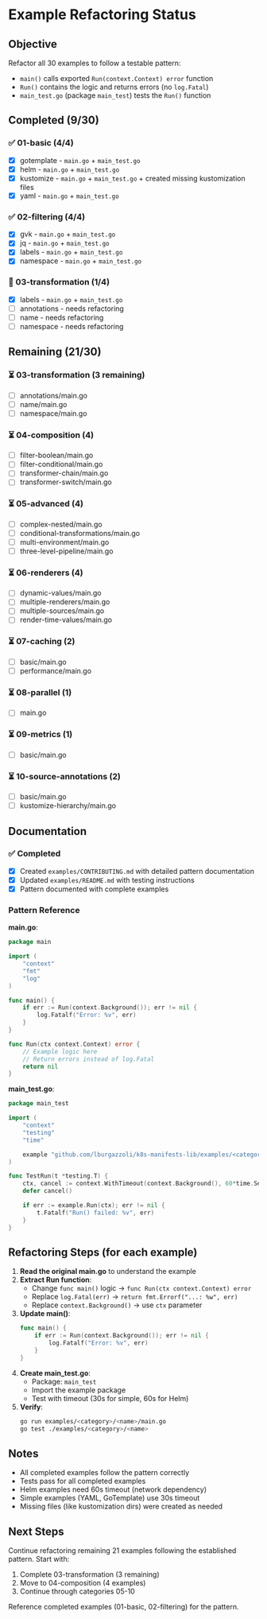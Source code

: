 # Example Refactoring Status

## Objective

Refactor all 30 examples to follow a testable pattern:
- `main()` calls exported `Run(context.Context) error` function
- `Run()` contains the logic and returns errors (no `log.Fatal`)
- `main_test.go` (package `main_test`) tests the `Run()` function

## Completed (9/30)

### ✅ 01-basic (4/4)
- [x] gotemplate - `main.go` + `main_test.go`
- [x] helm - `main.go` + `main_test.go`
- [x] kustomize - `main.go` + `main_test.go` + created missing kustomization files
- [x] yaml - `main.go` + `main_test.go`

### ✅ 02-filtering (4/4)
- [x] gvk - `main.go` + `main_test.go`
- [x] jq - `main.go` + `main_test.go`
- [x] labels - `main.go` + `main_test.go`
- [x] namespace - `main.go` + `main_test.go`

### 🔄 03-transformation (1/4)
- [x] labels - `main.go` + `main_test.go`
- [ ] annotations - needs refactoring
- [ ] name - needs refactoring
- [ ] namespace - needs refactoring

## Remaining (21/30)

### ⏳ 03-transformation (3 remaining)
- [ ] annotations/main.go
- [ ] name/main.go
- [ ] namespace/main.go

### ⏳ 04-composition (4)
- [ ] filter-boolean/main.go
- [ ] filter-conditional/main.go
- [ ] transformer-chain/main.go
- [ ] transformer-switch/main.go

### ⏳ 05-advanced (4)
- [ ] complex-nested/main.go
- [ ] conditional-transformations/main.go
- [ ] multi-environment/main.go
- [ ] three-level-pipeline/main.go

### ⏳ 06-renderers (4)
- [ ] dynamic-values/main.go
- [ ] multiple-renderers/main.go
- [ ] multiple-sources/main.go
- [ ] render-time-values/main.go

### ⏳ 07-caching (2)
- [ ] basic/main.go
- [ ] performance/main.go

### ⏳ 08-parallel (1)
- [ ] main.go

### ⏳ 09-metrics (1)
- [ ] basic/main.go

### ⏳ 10-source-annotations (2)
- [ ] basic/main.go
- [ ] kustomize-hierarchy/main.go

## Documentation

### ✅ Completed
- [x] Created `examples/CONTRIBUTING.md` with detailed pattern documentation
- [x] Updated `examples/README.md` with testing instructions
- [x] Pattern documented with complete examples

### Pattern Reference

**main.go**:
```go
package main

import (
	"context"
	"fmt"
	"log"
)

func main() {
	if err := Run(context.Background()); err != nil {
		log.Fatalf("Error: %v", err)
	}
}

func Run(ctx context.Context) error {
	// Example logic here
	// Return errors instead of log.Fatal
	return nil
}
```

**main_test.go**:
```go
package main_test

import (
	"context"
	"testing"
	"time"

	example "github.com/lburgazzoli/k8s-manifests-lib/examples/<category>/<name>"
)

func TestRun(t *testing.T) {
	ctx, cancel := context.WithTimeout(context.Background(), 60*time.Second)
	defer cancel()

	if err := example.Run(ctx); err != nil {
		t.Fatalf("Run() failed: %v", err)
	}
}
```

## Refactoring Steps (for each example)

1. **Read the original main.go** to understand the example
2. **Extract Run function**:
   - Change `func main()` logic → `func Run(ctx context.Context) error`
   - Replace `log.Fatal(err)` → `return fmt.Errorf("...: %w", err)`
   - Replace `context.Background()` → use `ctx` parameter
3. **Update main()**:
   ```go
   func main() {
       if err := Run(context.Background()); err != nil {
           log.Fatalf("Error: %v", err)
       }
   }
   ```
4. **Create main_test.go**:
   - Package: `main_test`
   - Import the example package
   - Test with timeout (30s for simple, 60s for Helm)
5. **Verify**:
   ```bash
   go run examples/<category>/<name>/main.go
   go test ./examples/<category>/<name>
   ```

## Notes

- All completed examples follow the pattern correctly
- Tests pass for all completed examples
- Helm examples need 60s timeout (network dependency)
- Simple examples (YAML, GoTemplate) use 30s timeout
- Missing files (like kustomization dirs) were created as needed

## Next Steps

Continue refactoring remaining 21 examples following the established pattern. Start with:
1. Complete 03-transformation (3 remaining)
2. Move to 04-composition (4 examples)
3. Continue through categories 05-10

Reference completed examples (01-basic, 02-filtering) for the pattern.

